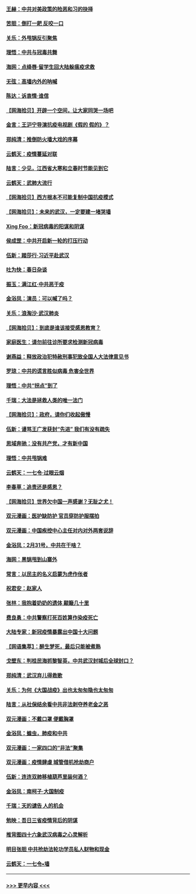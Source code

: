 #### [王赫：中共对美政策的险恶和习的抉择](../pages/nsc993/n11944942.md?t=03170802) 
#### [苦胆：倒打一耙 反咬一口](../pages/nsc993/n11944542.md?t=03170802) 
#### [关乐：外甩锅反引聚焦](../pages/nsc993/n11944211.md?t=03170802) 
#### [理悟：中共与冠毒共舞](../pages/nsc993/n11944197.md?t=03170802) 
#### [海网：点绛唇‧留学生回大陆躲瘟疫求救](../pages/nsc993/n11944043.md?t=03170802) 
#### [无弦：高墙内外的呐喊](../pages/nsc993/n11943684.md?t=03170802) 
#### [陈达：诉衷情·谁信](../pages/nsc993/n11942899.md?t=03170802) 
#### [【网海拾贝】开辟一个空间，让大家同哭一场吧](../pages/nsc993/n11942165.md?t=03170802) 
#### [金言：王沪宁导演抗疫电视剧《假的 假的》？](../pages/nsc993/n11941510.md?t=03170802) 
#### [郑纯清：推倒防火墙大戏的序幕](../pages/nsc993/n11940838.md?t=03170802) 
#### [云鹤天：疫情蔓延对联](../pages/nsc993/n11940579.md?t=03170802) 
#### [陆言：少见，江西省大寒和立春时节能见到它](../pages/nsc993/n11939983.md?t=03170802) 
#### [云鹤天：武肺大流行](../pages/nsc993/n11939902.md?t=03170802) 
#### [【网海拾贝】西方根本不可能复制中国抗疫模式](../pages/nsc993/n11939725.md?t=03170802) 
#### [【网海拾贝】：未来的武汉，一定要建一堵哭墙](../pages/nsc993/n11938684.md?t=03170802) 
#### [Xing Foo：新冠病毒的阳谋和阴谋](../pages/nsc993/n11936086.md?t=03170802) 
#### [侯成罡：中共开启新一轮的打压行动](../pages/nsc993/n11935730.md?t=03170802) 
#### [伍新：踏莎行‧习近平赴武汉](../pages/nsc993/n11935157.md?t=03170802) 
#### [吐为快：春日杂谈](../pages/nsc993/n11934776.md?t=03170802) 
#### [振玉：满江红‧中共恶于疫](../pages/nsc993/n11934647.md?t=03170802) 
#### [金浴凤：演员：可以喊了吗？](../pages/nsc993/n11934602.md?t=03170802) 
#### [关乐：浪淘沙·武汉肺炎](../pages/nsc993/n11931792.md?t=03170802) 
#### [【网海拾贝】：到底是谁该接受感恩教育？](../pages/nsc993/n11931552.md?t=03170802) 
#### [家庭医生：请勿前往诊所要求检测新冠病毒](../pages/nsc993/n11929190.md?t=03170802) 
#### [谢燕益：释放政治犯特赦刑事犯致全国人大法律意见书](../pages/nsc993/n11928978.md?t=03170802) 
#### [罗琼：中共的谎言胜似病毒 危害全世界](../pages/nsc993/n11922636.md?t=03170802) 
#### [理悟：中共“拐点”到了](../pages/nsc993/n11928496.md?t=03170802) 
#### [千瑞：大法是拯救人类的唯一法门](../pages/nsc993/n11927637.md?t=03170802) 
#### [【网海拾贝】：政府，请你们收起傲慢](../pages/nsc993/n11926932.md?t=03170802) 
#### [伍新：谩骂王广发获封“先进” 我们有没有疏失](../pages/nsc993/n11926101.md?t=03170802) 
#### [思域奔驰：没有共产党，才有新中国](../pages/nsc993/n11926058.md?t=03170802) 
#### [理悟：中共甩锅难](../pages/nsc993/n11925355.md?t=03170802) 
#### [云鹤天：一七令·过眼云烟](../pages/nsc993/n11925284.md?t=03170802) 
#### [李春草：追责还是感恩？](../pages/nsc993/n11925274.md?t=03170802) 
#### [【网海拾贝】世界欠中国一声感谢？无耻之尤！](../pages/nsc993/n11925239.md?t=03170802) 
#### [双元漫画：医护缺防护 官员穿防护服摆拍](../pages/nsc993/n11923899.md?t=03170802) 
#### [双元漫画：中国疾控中心主任对内对外两套说辞](../pages/nsc993/n11921994.md?t=03170802) 
#### [金浴凤：2月31号，中共在干啥？](../pages/nsc993/n11922706.md?t=03170802) 
#### [海网：黑锅甩到山寨外](../pages/nsc993/n11922688.md?t=03170802) 
#### [常言：以民主的名义启蒙为虎作伥者](../pages/nsc993/n11922217.md?t=03170802) 
#### [祝君安：赵家人](../pages/nsc993/n11922209.md?t=03170802) 
#### [张林：我抱着奶奶的遗体 颠簸几十里](../pages/nsc993/n11920945.md?t=03170802) 
#### [费良勇：中共警察打死百姓算作染疫死亡](../pages/nsc993/n11919264.md?t=03170802) 
#### [大陆专家：新冠疫情暴露出中国十大问题](../pages/nsc993/n11919187.md?t=03170802) 
#### [【网语集萃】：醉生梦死，最后只能被煮熟](../pages/nsc993/n11918994.md?t=03170802) 
#### [戈壁东：判桂民海抓黎智英，中共武汉封城后全球封口？](../pages/nsc993/n11917982.md?t=03170802) 
#### [郑纯清：武汉弃儿得救歌](../pages/nsc993/n11917881.md?t=03170802) 
#### [关乐：为何《大国战疫》出也太匆匆隐也太匆匆](../pages/nsc993/n11917792.md?t=03170802) 
#### [陆言：从社保结余看中共非法剥夺养老金之恶](../pages/nsc993/n11917084.md?t=03170802) 
#### [双元漫画：不戴口罩 便戴胸罩](../pages/nsc993/n11916447.md?t=03170802) 
#### [金浴凤：蝗虫，肺疫和中共](../pages/nsc993/n11916904.md?t=03170802) 
#### [双元漫画：一家四口的“非法”聚集](../pages/nsc993/n11916378.md?t=03170802) 
#### [双元漫画：疫情肆虐 城管借机抢劫商户](../pages/nsc993/n11916310.md?t=03170802) 
#### [伍新：连连双肺移植葫芦里装何酒？](../pages/nsc993/n11913667.md?t=03170802) 
#### [金浴凤：南柯子·大国制疫](../pages/nsc993/n11913657.md?t=03170802) 
#### [千瑞：天的谴告  人的机会](../pages/nsc993/n11913309.md?t=03170802) 
#### [勉映：吾日三省疫情背后的阴谋](../pages/nsc993/n11913079.md?t=03170802) 
#### [推背图四十六象武汉病毒之心灵解析](../pages/nsc993/n11911761.md?t=03170802) 
#### [明目张胆 中共抢劫法轮功学员私人财物和现金](../pages/nsc993/n11910262.md?t=03170802) 
#### [云鹤天：一七令▪墙](../pages/nsc993/n11910627.md?t=03170802) 

----
#### [ >>> 更早内容 <<< ](../indexes/nsc993-earlier.md)
